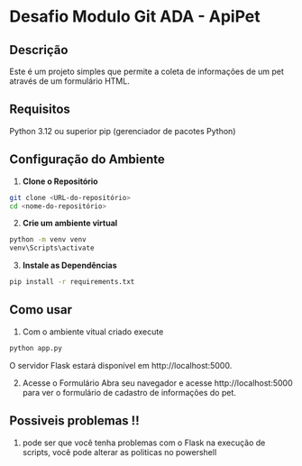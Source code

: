 # Desafio Modulo Git ADA - ApiPet

## Descrição

Este é um projeto simples que permite a coleta de informações de um pet através de um formulário HTML.

## Requisitos

Python 3.12 ou superior
pip (gerenciador de pacotes Python)

## Configuração do Ambiente

1. **Clone o Repositório**

```bash
git clone <URL-do-repositório>
cd <nome-do-repositório>
```

2. **Crie um ambiente virtual**
  
```bash
python -m venv venv
venv\Scripts\activate
```

3. **Instale as Dependências**

```bash
pip install -r requirements.txt
```

## Como usar 

1. Com o ambiente vitual criado execute

```bash
python app.py
```
O servidor Flask estará disponível em http://localhost:5000.

2. Acesse o Formulário
Abra seu navegador e acesse http://localhost:5000 para ver o formulário de cadastro de informações do pet.

## Possiveis problemas !!

1. pode ser que você tenha problemas com o Flask na execução de scripts, você pode alterar as politicas no powershell

